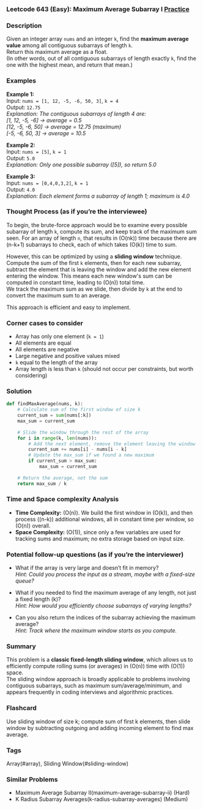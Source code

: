 ### Leetcode 643 (Easy): Maximum Average Subarray I [Practice](https://leetcode.com/problems/maximum-average-subarray-i)

### Description  
Given an integer array `nums` and an integer `k`, find the **maximum average value** among all contiguous subarrays of length `k`.  
Return this maximum average as a float.  
(In other words, out of all contiguous subarrays of length exactly `k`, find the one with the highest mean, and return that mean.)

### Examples  

**Example 1:**  
Input: `nums = [1, 12, -5, -6, 50, 3]`, `k = 4`  
Output: `12.75`  
*Explanation: The contiguous subarrays of length 4 are:  
[1, 12, -5, -6] → average = 0.5  
[12, -5, -6, 50] → average = 12.75 (maximum)  
[-5, -6, 50, 3] → average = 10.5*

**Example 2:**  
Input: `nums = [5]`, `k = 1`  
Output: `5.0`  
*Explanation: Only one possible subarray ([5]), so return 5.0*

**Example 3:**  
Input: `nums = [0,4,0,3,2]`, `k = 1`  
Output: `4.0`  
*Explanation: Each element forms a subarray of length 1; maximum is 4.0*

### Thought Process (as if you’re the interviewee)  
To begin, the brute-force approach would be to examine every possible subarray of length `k`, compute its sum, and keep track of the maximum sum seen. For an array of length `n`, that results in \(O(nk)\) time because there are \(n-k+1\) subarrays to check, each of which takes \(O(k)\) time to sum.

However, this can be optimized by using a **sliding window** technique. Compute the sum of the first `k` elements, then for each new subarray, subtract the element that is leaving the window and add the new element entering the window. This means each new window's sum can be computed in constant time, leading to \(O(n)\) total time.  
We track the maximum sum as we slide, then divide by `k` at the end to convert the maximum sum to an average.

This approach is efficient and easy to implement.

### Corner cases to consider  
- Array has only one element (`k = 1`)
- All elements are equal  
- All elements are negative  
- Large negative and positive values mixed  
- `k` equal to the length of the array  
- Array length is less than `k` (should not occur per constraints, but worth considering)

### Solution

```python
def findMaxAverage(nums, k):
    # Calculate sum of the first window of size k
    current_sum = sum(nums[:k])
    max_sum = current_sum
    
    # Slide the window through the rest of the array
    for i in range(k, len(nums)):
        # Add the next element, remove the element leaving the window
        current_sum += nums[i] - nums[i - k]
        # Update the max_sum if we found a new maximum
        if current_sum > max_sum:
            max_sum = current_sum
    
    # Return the average, not the sum
    return max_sum / k
```

### Time and Space complexity Analysis  

- **Time Complexity:** \(O(n)\). We build the first window in \(O(k)\), and then process \((n-k)\) additional windows, all in constant time per window, so \(O(n)\) overall.
- **Space Complexity:** \(O(1)\), since only a few variables are used for tracking sums and maximum; no extra storage based on input size.

### Potential follow-up questions (as if you’re the interviewer)  

- What if the array is very large and doesn’t fit in memory?  
  *Hint: Could you process the input as a stream, maybe with a fixed-size queue?*

- What if you needed to find the maximum average of any length, not just a fixed length \(k\)?  
  *Hint: How would you efficiently choose subarrays of varying lengths?*

- Can you also return the indices of the subarray achieving the maximum average?  
  *Hint: Track where the maximum window starts as you compute.*

### Summary
This problem is a **classic fixed-length sliding window**, which allows us to efficiently compute rolling sums (or averages) in \(O(n)\) time with \(O(1)\) space.  
The sliding window approach is broadly applicable to problems involving contiguous subarrays, such as maximum sum/average/minimum, and appears frequently in coding interviews and algorithmic practices.


### Flashcard
Use sliding window of size k; compute sum of first k elements, then slide window by subtracting outgoing and adding incoming element to find max average.

### Tags
Array(#array), Sliding Window(#sliding-window)

### Similar Problems
- Maximum Average Subarray II(maximum-average-subarray-ii) (Hard)
- K Radius Subarray Averages(k-radius-subarray-averages) (Medium)